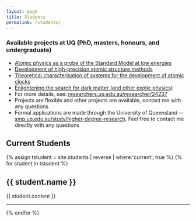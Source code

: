 ```yaml
---
layout: page
title: Students
permalink: /students/
---
```


### Available projects at UQ (PhD, masters, honours, and undergraduate)

* [Atomic physics as a probe of the Standard Model at low energies](https://smp.uq.edu.au/project/atomic-physics-probe-standard-model)
* [Development of high-precision atomic structure methods](https://smp.uq.edu.au/project/development-high-accuracy-atomic-theory-methods)
* [Theoretical characterisation of systems for the development of atomic clocks](https://smp.uq.edu.au/project/theoretical-characterisation-systems-development-atomic-clocks)
* [Enlightening the search for dark matter (and other exotic physics)](https://smp.uq.edu.au/project/enlightening-search-dark-matter-and-other-exotic-physics)
* For more details, see: [researchers.uq.edu.au/researcher/24237](https://researchers.uq.edu.au/researcher/24237)
* Projects are flexible and other projects are available, contact me with any questions
* Formal applications are made through the University of Queensland -- [smp.uq.edu.au/study/higher-degree-research](https://smp.uq.edu.au/study/higher-degree-research). Feel free to contact me directly with any questions

<!-- Slides from most of my recent conference presentations can be found [here]({{ site.baseurl }}/talks) -->

## Current Students

 <!-- {% for student in site.students reversed %}
 <article class="post">

   <h1>{{ pub.title }}</h1>
   <div class="entry">
     {{ pub.content }}
     <hr>
   </div>

 </article>
 {% endfor %} -->

<div class="entry">
{% assign tstudent = site.students | reverse | where:'current', true %}
{% for student in tstudent %}
<article class="post">

  <h1>{{ student.name }}</h1>
  <div class="entry">
    {{ student.content }}
    <hr>
  </div>

</article>
{% endfor %}
</div>
